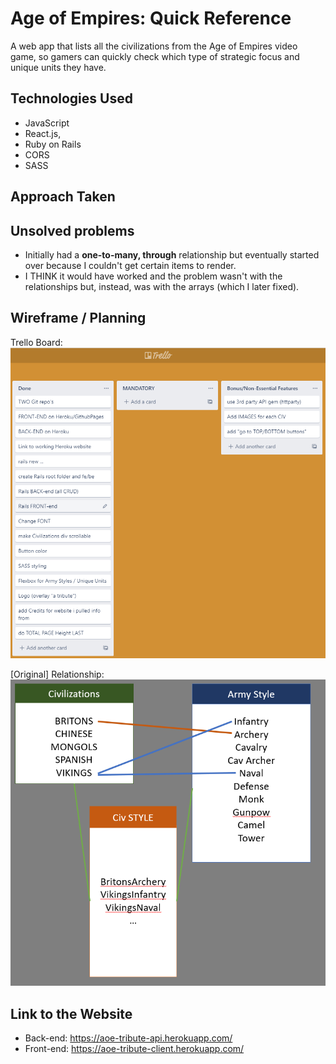 # Age of Empires: Quick Reference
A web app that lists all the civilizations from the Age of Empires video game, so gamers can quickly check which type of strategic focus and unique units they have.

## Technologies Used
* JavaScript
* React.js, 
* Ruby on Rails
* CORS
* SASS

## Approach Taken

## Unsolved problems
* Initially had a **one-to-many, through** relationship but eventually started over because I couldn't get certain items to render.
* I THINK it would have worked and the problem wasn't with the relationships but, instead, was with the arrays (which I later fixed).

## Wireframe / Planning

Trello Board:
![Trello Board](src/images/TrelloProject4.PNG)

[Original] Relationship:
![Picture of One-to-Many Relationship](src/images/CivStyles.PNG)

## Link to the Website
* Back-end: https://aoe-tribute-api.herokuapp.com/
* Front-end: https://aoe-tribute-client.herokuapp.com/
